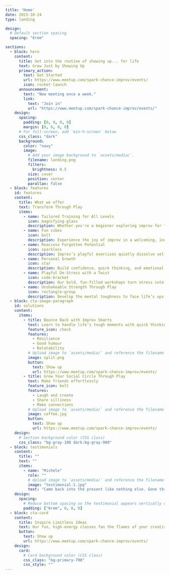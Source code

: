 ```yaml
---
title: 'Home'
date: 2023-10-24
type: landing

design:
  # Default section spacing
  spacing: "6rem"

sections:
  - block: hero
    content:
      title: Get into the routine of showing up... for life
      text: Grow Just by Showing Up
      primary_action:
        text: Get Started
        url: https://www.meetup.com/spark-chance-improv/events/
        icon: rocket-launch
      announcement:
        text: "Now meeting once a week."
        link:
          text: "Join in"
          url: "https://www.meetup.com/spark-chance-improv/events/"
    design:
      spacing:
        padding: [0, 0, 0, 0]
        margin: [0, 0, 0, 0]
      # For full-screen, add `min-h-screen` below
      css_class: "dark"
      background:
        color: "navy"
        image:
          # Add your image background to `assets/media/`.
          filename: landing.png
          filters:
            brightness: 0.5
          size: cover
          position: center
          parallax: false
  - block: features
    id: features
    content:
      title: What we offer
      text: Transform Through Play
      items:
        - name: Tailored Training for All Levels
          icon: magnifying-glass
          description: Whether you're a beginner exploring improv for fun or a seasoned clown sharpening your skills, Spark Chance offers customises our meetups for every skill level. From foundational techniques to structured scene work, we meet you where you are.
        - name: Fun vibes
          icon: bolt
          description: Experience the joy of improv in a welcoming, inclusive space. Our meetups are designed to spark laughter, creativity, and connection, making learning both impactful and unforgettable.
        - name: Reaccess Forgotten Potential
          icon: sparkless
          description: Improv’s playful exercises quietly dissolve self-doubt and fear, helping you break through personal barriers. Discover newfound confidence and creativity as you embrace spontaneity in a supportive, fun environment.
        - name: Personal Growth
          icon: star
          description: Build confidence, quick thinking, and emotional intelligence through improv. Our exercises, inspired by techniques like Viola Spolin’s, help you navigate life’s challenges with creativity and resilience.
        - name: Playful De-Stress with a Twist
          icon: code-bracket
          description: Our bold, fun-filled workshops turn stress into laughter with a touch of sass. Dive into improv’s quirky world and feel refreshed, no meditation required.
        - name: Unshakeable Strength Through Play
          icon: rectangle-group
          description: Develop the mental toughness to face life’s ups and downs through fun improv scenarios. You’ll master staying grounded and resourceful, ready for any situation with a smile.
  - block: cta-image-paragraph
    id: solutions
    content:
      items:
        - title: Bounce Back with Improv Smarts
          text: Learn to handle life’s tough moments with quick thinking and poise. Our dynamic workshops train you to stay calm and creative, no matter what challenges come your way.
          feature_icon: check
          features:
            - Resilience
            - Good humour
            - Relatability
          # Upload image to `assets/media/` and reference the filename here
          image: split.png
          button:
            text: Show up
            url: https://www.meetup.com/spark-chance-improv/events/
        - title: Grow Your Social Circle Through Play
          text: Make friends effortlessly
          feature_icon: bolt
          features:
            - Laugh and create 
            - Share silliness
            - Make connections
          # Upload image to `assets/media/` and reference the filename here
          image: coffee.jpg
          button:
            text: Show up
            url: https://www.meetup.com/spark-chance-improv/events/
    design:
      # Section background color (CSS class)
      css_class: "bg-gray-100 dark:bg-gray-900"
  - block: testimonials
    content:
      title: ""
      text: ""
      items:
        - name: "Michele"
          role: ""
          # Upload image to `assets/media/` and reference the filename here
          image: "testimonial-1.jpg"
          text: "Came back into the present like nothing else. Gone through a number of other art classes - writing and drawing - but nothing really lights the creative spark like improv. Spark Choice were very welcoming, and I'll be back again!"
    design:
      spacing:
        # Reduce bottom spacing so the testimonial appears vertically centered between sections
        padding: ["6rem", 0, 0, 0]
  - block: cta-card
    content:
      title: Inspire Limitless Ideas
      text: Our fun, high-energy classes fan the flames of your creativity through spontaneous storytelling and collaboration. Watch your ideas soar in a supportive, imaginative environment.
      button:
        text: Show up
        url: https://www.meetup.com/spark-chance-improv/events/
    design:
      card:
        # Card background color (CSS class)
        css_class: "bg-primary-700"
        css_style: ""
---
```

